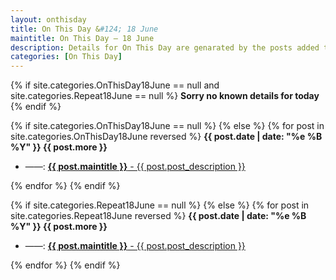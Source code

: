 ```yaml
---
layout: onthisday
title: On This Day &#124; 18 June
maintitle: On This Day — 18 June
description: Details for On This Day are genarated by the posts added to the website so the content is subject to changes/updates over time.
categories: [On This Day]
---
```


{% if site.categories.OnThisDay18June == null and site.categories.Repeat18June == null %}
<strong>Sorry no known details for today</strong>
{% endif %}

{% if site.categories.OnThisDay18June == null %}
{% else %}
{% for post in site.categories.OnThisDay18June reversed %}
<strong>{{ post.date | date: "%e %B %Y" }} {{ post.more }}</strong>
<ul>
<li> ——: <a href="{{ post.url }}"><strong>{{ post.maintitle }}</strong> - {{ post.post_description }}</a></li>
</ul>
{% endfor %}
{% endif %}

{% if site.categories.Repeat18June == null %}
{% else %}
{% for post in site.categories.Repeat18June reversed %}
<strong>{{ post.date | date: "%e %B %Y" }} {{ post.more }}</strong>
<ul>
<li> ——: <a href="{{ post.url }}"><strong>{{ post.maintitle }}</strong> - {{ post.post_description }}</a></li>
</ul>
{% endfor %}
{% endif %}
